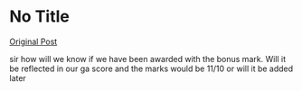 # No Title

[Original Post](https://discourse.onlinedegree.iitm.ac.in/t/165959/133)

<p>sir how will we know if we have been awarded with the bonus mark. Will it be reflected in our ga score and the marks would be 11/10 or will it be added later</p>